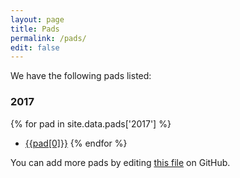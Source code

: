 ```yaml
---
layout: page
title: Pads
permalink: /pads/
edit: false
---
```


We have the following pads listed:

### 2017

{% for pad in site.data.pads['2017'] %}
- [{{pad[0]}}](https://pads.hillhacks.in/{{pad[1]}})
{% endfor %}

You can add more pads by editing [this file][pads.yml] on GitHub.

[pads.yml]: https://github.com/hillhacks/website/blob/master/_data/pads.yml